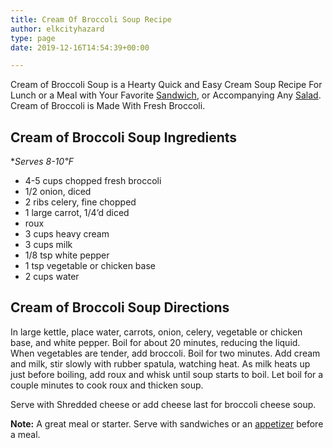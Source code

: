 ```yaml
---
title: Cream Of Broccoli Soup Recipe
author: elkcityhazard
type: page
date: 2019-12-16T14:54:39+00:00

---
```

Cream of Broccoli Soup is a Hearty Quick and Easy Cream Soup Recipe For Lunch or a Meal with Your Favorite [Sandwich][1], or Accompanying Any [Salad][2]. Cream of Broccoli is Made With Fresh Broccoli.

## Cream of Broccoli Soup Ingredients

**Serves 8-10&#8457;*

  * 4-5 cups chopped fresh broccoli
  * 1/2 onion, diced
  * 2 ribs celery, fine chopped
  * 1 large carrot, 1/4&#8217;d diced
  * roux
  * 3 cups heavy cream
  * 3 cups milk
  * 1/8 tsp white pepper
  * 1 tsp vegetable or chicken base
  * 2 cups water

## Cream of Broccoli Soup Directions

In large kettle, place water, carrots, onion, celery, vegetable or chicken base, and white pepper. Boil for about 20 minutes, reducing the liquid. When vegetables are tender, add broccoli. Boil for two minutes. Add cream and milk, stir slowly with rubber spatula, watching heat. As milk heats up just before boiling, add roux and whisk until soup starts to boil. Let boil for a couple minutes to cook roux and thicken soup. 

Serve with Shredded cheese or add cheese last for broccoli cheese soup.

**Note:** A great meal or starter. Serve with sandwiches or an [appetizer][3] before a meal.

 [1]: /wordpress/sandwich-recipes/
 [2]: /wordpress/vegetables-and-salad-recipes/
 [3]: /wordpress/appetizers/